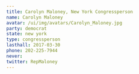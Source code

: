 ```yaml
---
title: Carolyn Maloney, New York Congressperson
name: Carolyn Maloney
avatar: /ui/img/avatars/Carolyn_Maloney.jpg
party: democrat
state: new york
type: congressperson
lasthall: 2017-03-30
phone: 202-225-7944
never: 
twitter: RepMaloney
---
```

